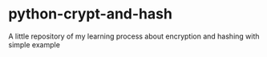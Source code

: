 # python-crypt-and-hash
A little repository of my learning process about encryption and hashing with simple example
